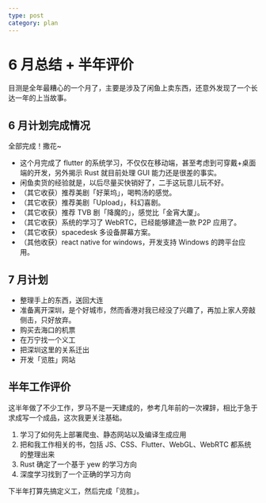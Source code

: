 ```yaml
---
type: post
category: plan
---
```


# 6 月总结 + 半年评价

目测是全年最糟心的一个月了，主要是涉及了闲鱼上卖东西，还意外发现了一个长达一年的上当故事。

## 6 月计划完成情况

全部完成！撒花~

- 这个月完成了 flutter 的系统学习，不仅仅在移动端，甚至考虑到可穿戴+桌面端的开发，另外揭示 Rust 就目前处理 GUI 能力还是很差的事实。
- 闲鱼卖货的经验就是，以后尽量买快销好了，二手这玩意儿玩不好。
- （其它收获）推荐美剧「好莱坞」，喝鸭汤的感觉。
- （其它收获）推荐美剧「Upload」，科幻喜剧。
- （其它收获）推荐 TVB 剧「降魔的」，感觉比「金宵大厦」。
- （其它收获）系统的学习了 WebRTC，已经能够建造一款 P2P 应用了。
- （其它收获）spacedesk 多设备屏幕方案。
- （其他收获）react native for windows，开发支持 Windows 的跨平台应用。

## 7 月计划

- 整理手上的东西，送回大连
- 准备离开深圳，是个好城市，然而香港对我已经没了兴趣了，再加上家人旁敲侧击，只好放弃。
- 购买去海口的机票
- 在万宁找一个义工
- 把深圳这里的关系迁出
- 开发「览胜」网站

## 半年工作评价

这半年做了不少工作，罗马不是一天建成的，参考几年前的一次裸辞，相比于急于求成写一个成品，这次我更关注基础。

1. 学习了如何先上部署爬虫、静态网站以及编译生成应用
2. 把和我工作相关的书，包括 JS、CSS、Flutter、WebGL、WebRTC 都系统的整理出来
3. Rust 确定了一个基于 yew 的学习方向
4. 深度学习找到了一个正确的学习方向

下半年打算先搞定义工，然后完成「览胜」。
